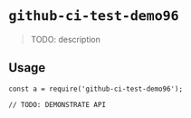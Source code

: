 
# `github-ci-test-demo96`

> TODO: description

## Usage

```
const a = require('github-ci-test-demo96');

// TODO: DEMONSTRATE API
```

